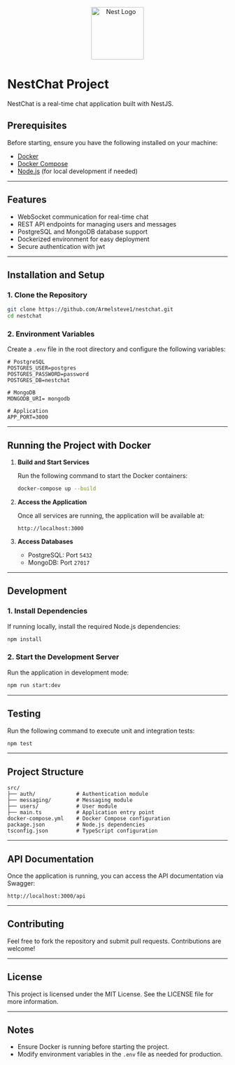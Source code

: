 <p align="center">
  <a href="http://nestjs.com/" target="blank"><img src="https://nestjs.com/img/logo-small.svg" width="120" alt="Nest Logo" /></a>
</p>

# NestChat Project

NestChat is a real-time chat application built with NestJS.

## Prerequisites

Before starting, ensure you have the following installed on your machine:
- [Docker](https://www.docker.com/)
- [Docker Compose](https://docs.docker.com/compose/)
- [Node.js](https://nodejs.org/) (for local development if needed)

---

## Features

- WebSocket communication for real-time chat
- REST API endpoints for managing users and messages
- PostgreSQL and MongoDB database support
- Dockerized environment for easy deployment
- Secure authentication with jwt

---

## Installation and Setup

### 1. Clone the Repository

```bash
git clone https://github.com/Armelsteve1/nestchat.git
cd nestchat
```

### 2. Environment Variables

Create a `.env` file in the root directory and configure the following variables:

```env
# PostgreSQL
POSTGRES_USER=postgres
POSTGRES_PASSWORD=password
POSTGRES_DB=nestchat

# MongoDB
MONGODB_URI= mongodb

# Application
APP_PORT=3000
```

---

## Running the Project with Docker

1. **Build and Start Services**

   Run the following command to start the Docker containers:
   ```bash
   docker-compose up --build
   ```

2. **Access the Application**

   Once all services are running, the application will be available at:
   ```
   http://localhost:3000
   ```

3. **Access Databases**

   - PostgreSQL: Port `5432`
   - MongoDB: Port `27017`

---

## Development

### 1. Install Dependencies

If running locally, install the required Node.js dependencies:
```bash
npm install
```

### 2. Start the Development Server

Run the application in development mode:
```bash
npm run start:dev
```

---

## Testing

Run the following command to execute unit and integration tests:
```bash
npm test
```

---

## Project Structure

```plaintext
src/
├── auth/             # Authentication module
├── messaging/        # Messaging module
├── users/            # User module
├── main.ts           # Application entry point
docker-compose.yml    # Docker Compose configuration
package.json          # Node.js dependencies
tsconfig.json         # TypeScript configuration
```

---

## API Documentation

Once the application is running, you can access the API documentation via Swagger:
```
http://localhost:3000/api
```

---

## Contributing

Feel free to fork the repository and submit pull requests. Contributions are welcome!

---

## License

This project is licensed under the MIT License. See the LICENSE file for more information.

--- 

## Notes

- Ensure Docker is running before starting the project.
- Modify environment variables in the `.env` file as needed for production.